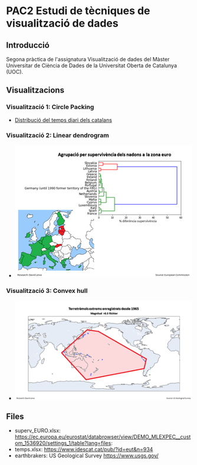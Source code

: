 # PAC2 Estudi de tècniques de visualització de dades

## Introducció
Segona pràctica de l'assignatura Visualització de dades del Màster Universitar de Ciència de Dades de la Universitat Oberta de Catalunya (UOC).


## Visualitzacions

### Visualització 1: Circle Packing
- <a href="https://public.tableau.com/views/TempsCatalans/Dashboard1?:language=es-ES&publish=yes&:display_count=n&:origin=viz_share_link">Distribució del temps diari dels catalans</a>

### Visualització 2: Linear dendrogram
- <img src="dendro.png" alt="Dendrograma">

### Visualització 3: Convex hull
- <img src="Terretremols.png" alt="Terretrèmols">


## Files
- superv_EURO.xlsx: https://ec.europa.eu/eurostat/databrowser/view/DEMO_MLEXPEC__custom_1536920/settings_1/table?lang=files:
- temps.xlsx:  https://www.idescat.cat/pub/?id=eut&n=934
- earthbrakers: US Geological Survey https://www.usgs.gov/
